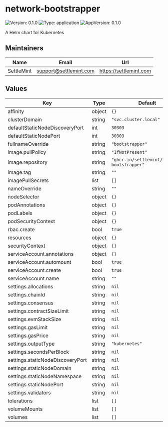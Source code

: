 # network-bootstrapper

![Version: 0.1.0](https://img.shields.io/badge/Version-0.1.0-informational?style=flat-square) ![Type: application](https://img.shields.io/badge/Type-application-informational?style=flat-square) ![AppVersion: 0.1.0](https://img.shields.io/badge/AppVersion-0.1.0-informational?style=flat-square)

A Helm chart for Kubernetes

## Maintainers

| Name | Email | Url |
| ---- | ------ | --- |
| SettleMint | <support@settlemint.com> | <https://settlemint.com> |

## Values

| Key | Type | Default | Description |
|-----|------|---------|-------------|
| affinity | object | `{}` |  |
| clusterDomain | string | `"svc.cluster.local"` |  |
| defaultStaticNodeDiscoveryPort | int | `30303` |  |
| defaultStaticNodePort | int | `30303` |  |
| fullnameOverride | string | `"bootstrapper"` |  |
| image.pullPolicy | string | `"IfNotPresent"` |  |
| image.repository | string | `"ghcr.io/settlemint/network-bootstrapper"` |  |
| image.tag | string | `""` |  |
| imagePullSecrets | list | `[]` |  |
| nameOverride | string | `""` |  |
| nodeSelector | object | `{}` |  |
| podAnnotations | object | `{}` |  |
| podLabels | object | `{}` |  |
| podSecurityContext | object | `{}` |  |
| rbac.create | bool | `true` |  |
| resources | object | `{}` |  |
| securityContext | object | `{}` |  |
| serviceAccount.annotations | object | `{}` |  |
| serviceAccount.automount | bool | `true` |  |
| serviceAccount.create | bool | `true` |  |
| serviceAccount.name | string | `""` |  |
| settings.allocations | string | `nil` |  |
| settings.chainId | string | `nil` |  |
| settings.consensus | string | `nil` |  |
| settings.contractSizeLimit | string | `nil` |  |
| settings.evmStackSize | string | `nil` |  |
| settings.gasLimit | string | `nil` |  |
| settings.gasPrice | string | `nil` |  |
| settings.outputType | string | `"kubernetes"` |  |
| settings.secondsPerBlock | string | `nil` |  |
| settings.staticNodeDiscoveryPort | string | `nil` |  |
| settings.staticNodeDomain | string | `nil` |  |
| settings.staticNodeNamespace | string | `nil` |  |
| settings.staticNodePort | string | `nil` |  |
| settings.validators | string | `nil` |  |
| tolerations | list | `[]` |  |
| volumeMounts | list | `[]` |  |
| volumes | list | `[]` |  |

